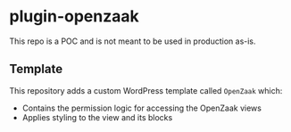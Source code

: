 # plugin-openzaak

This repo is a POC and is not meant to be used in production as-is.

## Template

This repository adds a custom WordPress template called `OpenZaak` which:

* Contains the permission logic for accessing the OpenZaak views
* Applies styling to the view and its blocks
  